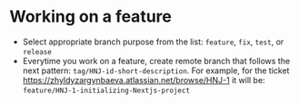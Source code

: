# Working on a feature
- Select appropriate branch purpose from the list: `feature`, `fix`, `test`, or `release`
- Everytime you work on a feature, create remote branch that follows the next pattern: `tag/HNJ-id-short-description`. For example, for the ticket https://zhyldyzargynbaeva.atlassian.net/browse/HNJ-1 it will be: `feature/HNJ-1-initializing-Nextjs-project`
